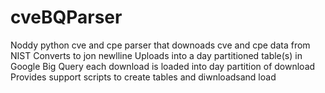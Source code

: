 # cveBQParser 
Noddy python cve and cpe parser that downoads cve and cpe data from NIST
Converts to jon newlline
Uploads into a day partitioned table(s) in Google Big Query each download is loaded into day partition of download
Provides support scripts to create tables and diwnloadsand load
